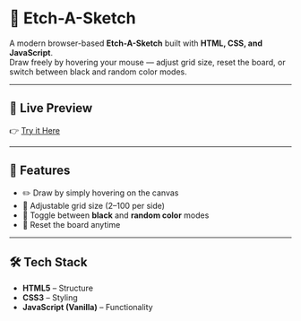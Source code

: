 # 🎨 Etch-A-Sketch

A modern browser-based **Etch-A-Sketch** built with **HTML, CSS, and JavaScript**.  
Draw freely by hovering your mouse — adjust grid size, reset the board, or switch between black and random color modes.

---

## 🚀 Live Preview  
👉 [Try it Here](https://sc0rpx.me/Etch-a-Sketch/)

---

## 🧩 Features
- ✏️ Draw by simply hovering on the canvas  
- 🧱 Adjustable grid size (2–100 per side)  
- 🎨 Toggle between **black** and **random color** modes  
- 🔁 Reset the board anytime

---

## 🛠️ Tech Stack
- **HTML5** – Structure  
- **CSS3** – Styling  
- **JavaScript (Vanilla)** – Functionality  